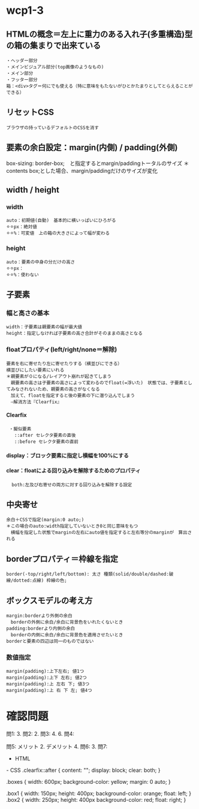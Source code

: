 # wcp1-3
## HTMLの概念＝左上に重力のある入れ子(多重構造)型の箱の集まりで出来ている
	・ヘッダー部分
	・メインビジュアル部分(top画像のようなもの)
	・メイン部分
	・フッター部分
	箱：<div>タグ＝何にでも使える（特に意味をもたないがひとかたまりとしてとらえることができる）

## リセットCSS
	ブラウザの持っているデフォルトのCSSを消す

## 要素の余白設定：margin(内側) / padding(外側)
   box-sizing: border-box;　と指定するとmargin/paddingトータルのサイズ
   ＊contents box;とした場合、margin/paddingだけのサイズが変化

## width / height
### width
	auto：初期値(自動)　基本的に横いっぱいにひろがる
	⚪︎⚪︎px：絶対値
	⚪︎⚪︎%：可変値　上の箱の大きさによって幅が変わる
### height
	auto：要素の中身の分だけの高さ
	⚪︎⚪︎px：
	⚪︎⚪︎%：使わない

## 子要素
### 幅と高さの基本
	width：子要素は親要素の幅が最大値
	height：指定しなければ子要素の高さ合計がそのままの高さとなる
### floatプロパティ(left/right/none＝解除)
	要素を右に寄せたり左に寄せたりする（横並びにできる）
	横並びにしたい要素にいれる
	＊親要素が０になる/レイアウト崩れが起きてしまう
	　親要素の高さは子要素の高さによって変わるのでfloat(=浮いた)　状態では、子要素としてみなされないため、親要素の高さがなくなる
	　加えて、floatを指定すると後の要素の下に潜り込んでしまう
	　⇨解消方法『Clearfix』
#### Clearfix
	 ・擬似要素
	   ::after セレクタ要素の直後
	   ::before セレクタ要素の直前
#### display：ブロック要素に指定し横幅を100%にする
#### clear：floatによる回り込みを解除するためのプロパティ
	  both:左及び右寄せの両方に対する回り込みを解除する設定

## 中央寄せ
	余白＋CSSで指定(margin:0 auto;)
	＊この場合のauto:width指定していないとき0と同じ意味をもつ
	　横幅を指定した状態でmarginの左右にauto値を指定すると左右等分のmarginが　算出される

## borderプロパティ＝枠線を指定
	border(-top/right/left/bottom): 太さ 種類(solid/double/dashed:破線/dotted:点線) 枠線の色;

## ボックスモデルの考え方
	margin:borderより外側の余白
	　borderの外側に余白/余白に背景色をいれたくないとき
	padding:borderより内側の余白
	　borderの内側に余白/余白に背景色を適用させたいとき
	borderと要素の四辺は同一のものではない
### 数値指定
	margin(padding):上下左右; 値1つ
	margin(padding):上下 左右; 値2つ
	margin(padding):上 左右 下; 値3つ
	margin(padding):上 右 下 左; 値4つ

# 確認問題
問1: 3.
問2: 2.
問3: 4. 6.
問4: <div><div></div></div>
問5: メリット 2.
	 デメリット 4.
問6: 3.
問7:
- HTML
<div class="boxes">
	<div class="box1"></div>
	<div class="box2"></div>
- CSS
.clearfix::after {
	content: "";
	display: block;
	clear: both;
}

.boxes {
	width: 600px;
	background-color: yellow;
	margin: 0 auto;
}

.box1 {
	width: 150px;
	height: 400px;
	background-color: orange;
	float: left;
}
.box2 {
	width: 250px;
	height: 400px
	background-color: red;
	float: right;
}